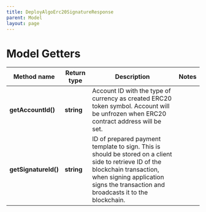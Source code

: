 ```yaml
---
title: DeployAlgoErc20SignatureResponse
parent: Model
layout: page
---
```


# Model Getters

Method name | Return type | Description | Notes
------------ | ------------- | ------------- | -------------
**getAccountId()** | **string** | Account ID with the type of currency as created ERC20 token symbol. Account will be unfrozen when ERC20 contract address will be set. |
**getSignatureId()** | **string** | ID of prepared payment template to sign. This is should be stored on a client side to retrieve ID of the blockchain transaction, when signing application signs the transaction and broadcasts it to the blockchain. |

